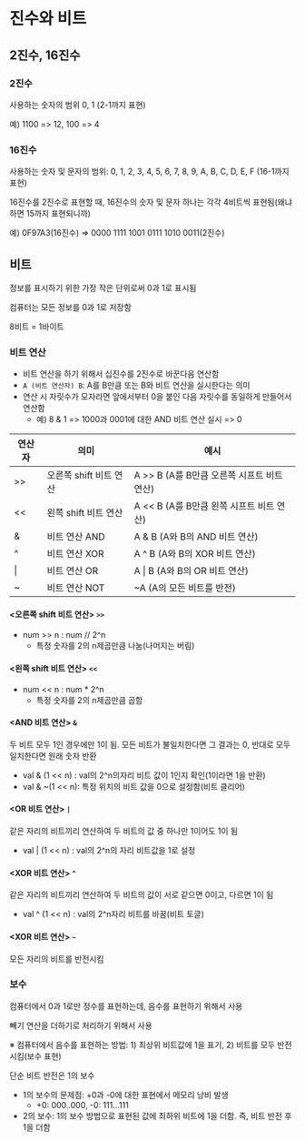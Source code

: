 # 진수와 비트

## 2진수, 16진수

### 2진수

사용하는 숫자의 범위 0, 1 (2-1까지 표현)

예) 1100 => 12, 100 => 4



### 16진수

사용하는 숫자 및 문자의 범위: 0, 1, 2, 3, 4, 5, 6, 7, 8, 9, A, B, C, D, E, F (16-1까지 표현)

16진수를 2진수로 표현할 때, 16진수의 숫자 및 문자 하나는 각각 4비트씩 표현됨(왜냐하면 15까지 표현되니까)

예) 0F97A3(16진수) => 0000 1111 1001 0111 1010 0011(2진수)



## 비트

정보를 표시하기 위한 가장 작은 단위로써 0과 1로 표시됨

컴퓨터는 모든 정보를 0과 1로 저장함

8비트 = 1바이트

### 비트 연산

- 비트 연산을 하기 위해서 십진수를 2진수로 바꾼다음 연산함
- `A (비트 연산자) B`: A를 B만큼 또는 B와 비트 연산을 실시한다는 의미
- 연산 시 자릿수가 모자라면 앞에서부터 0을 붙인 다음 자릿수를 동일하게 만들어서 연산함
  - 예) 8 & 1 => 1000과 0001에 대한 AND 비트 연산 실시 => 0

| 연산자 | 의미                   | 예시                                       |
| ------ | ---------------------- | ------------------------------------------ |
| >>     | 오른쪽 shift 비트 연산 | A >> B (A를 B만큼 오른쪽 시프트 비트 연산) |
| <<     | 왼쪽 shift 비트 연산   | A << B (A를 B만큼 왼쪽 시프트 비트 연산)   |
| &      | 비트 연산 AND          | A & B (A와 B의 AND 비트 연산)              |
| ^      | 비트 연산 XOR          | A ^ B (A와 B의 XOR 비트 연산)              |
| \|     | 비트 연산 OR           | A \| B (A와 B의 OR 비트 연산)              |
| ~      | 비트 연산 NOT          | ~A (A의 모든 비트를 반전)                  |

#### <오른쪽 shift 비트 연산> `>>`

- num >> n : num // 2^n
  - 특정 숫자를 2의 n제곱만큼 나눔(나머지는 버림)



#### <왼쪽 shift 비트 연산> `<<`

- num << n : num * 2^n
  - 특정 숫자를 2의 n제곱만큼 곱함



#### <AND 비트 연산> `&`

두 비트 모두 1인 경우에만 1이 됨. 모든 비트가 불일치한다면 그 결과는 0, 반대로 모두 일치한다면 원래 숫자 반환

- val & (1 << n) : val의 2^n의자리 비트 값이 1인지 확인(1이라면 1을 반환)
- val & ~(1 << n): 특정 위치의 비트 값을 0으로 설정함(비트 클리어)



#### <OR 비트 연산> `|`

같은 자리의 비트끼리 연산하여 두 비트의 값 중 하나만 1이어도 1이 됨

- val | (1 << n) : val의 2^n의 자리 비트값을 1로 설정



#### <XOR 비트 연산> `^`

같은 자리의 비트끼리 연산하여 두 비트의 값이 서로 같으면 0이고,  다르면 1이 됨

- val ^ (1 << n) : val의 2^n자리 비트를 바꿈(비트 토글)



#### <XOR 비트 연산> `~`

모든 자리의 비트를 반전시킴



### 보수

컴퓨터에서 0과 1로만 정수를 표현하는데, 음수를 표현하기 위해서 사용

빼기 연산을 더하기로 처리하기 위해서 사용

※ 컴퓨터에서 음수를 표현하는 방법: 1) 최상위 비트값에 1을 표기, 2) 비트를 모두 반전시킴(보수 표현)

단순 비트 반전은 1의 보수

- 1의 보수의 문제점: +0과 -0에 대한 표현에서 메모리 낭비 발생
  - +0: 000..000, -0: 111...111
- 2의 보수: 1의 보수 방법으로 표현된 값에 최하위 비트에 1을 더함. 즉, 비트 반전 후 1을 더함